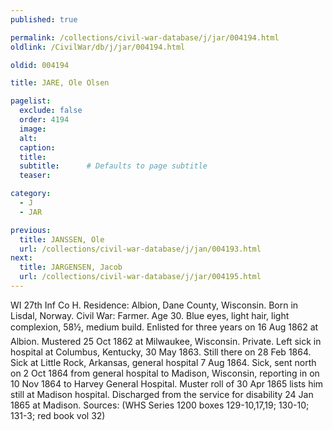 ```yaml
---
published: true

permalink: /collections/civil-war-database/j/jar/004194.html
oldlink: /CivilWar/db/j/jar/004194.html

oldid: 004194

title: JARE, Ole Olsen

pagelist:
  exclude: false
  order: 4194
  image: 
  alt:
  caption:
  title:
  subtitle:      # Defaults to page subtitle
  teaser:

category: 
  - J 
  - JAR

previous:
  title: JANSSEN, Ole
  url: /collections/civil-war-database/j/jan/004193.html  
next:
  title: JARGENSEN, Jacob
  url: /collections/civil-war-database/j/jar/004195.html   
---
```

WI 27th Inf Co H. Residence: Albion, Dane County, Wisconsin. Born in Lisdal, Norway. Civil War: Farmer. Age 30. Blue eyes, light hair, light complexion, 5&#146;8&frac12;&#148;, medium build. Enlisted for three years on 16 Aug 1862 at Albion. Mustered 25 Oct 1862 at Milwaukee, Wisconsin. Private. Left sick in hospital at Columbus, Kentucky, 30 May 1863. Still there on 28 Feb 1864. Sick at Little Rock, Arkansas, general hospital 7 Aug 1864. Sick, sent north on 2 Oct 1864 from general hospital to Madison, Wisconsin, reporting in on 10 Nov 1864 to Harvey General Hospital. Muster roll of 30 Apr 1865 lists him still at Madison hospital. Discharged from the service for disability 24 Jan 1865 at Madison. Sources: (WHS Series 1200 boxes 129-10,17,19; 130-10; 131-3; red book vol 32)